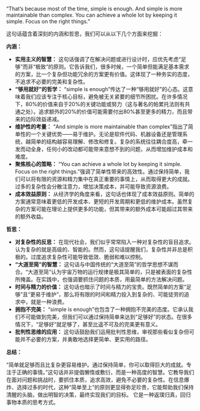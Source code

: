 “That’s because most of the time, simple is enough. And simple is more maintainable than complex. You can achieve a whole lot by keeping it simple. Focus on the right things.”

这句话蕴含着深刻的内涵和哲思，我们可以从以下几个方面来挖掘：

**内涵：**

- **实用主义的智慧：** 这句话强调了在解决问题或进行设计时，应优先考虑“足够”而非“极致”的原则。它告诉我们，很多时候，一个简单但能满足基本需求的方案，比一个复杂但功能冗余的方案更有价值。这体现了一种务实的态度，不追求不必要的完美和复杂性。
- **“够用就好”的哲学：** “simple is enough”传达了一种“够用就好”的心态。这意味着我们应该专注于核心目标，避免被无关紧要的细节所困扰。在许多情况下，80%的价值来自于20%的关键功能或努力（这与著名的帕累托法则有共通之处）。追求额外的20%的价值可能需要付出80%甚至更多的精力，而且带来的边际效益递减。
- **维护性的考量：** “And simple is more maintainable than complex”指出了简单性的一个关键优势——易于维护。无论是软件代码、机器设备还是管理系统，越简单的结构越容易理解、修改和修复。复杂的系统往往耦合度高，牵一发而动全身，任何小的改动都可能带来意想不到的问题，从而增加维护成本和难度。
- **聚焦核心的策略：** “You can achieve a whole lot by keeping it simple. Focus on the right things.”强调了简单性带来的高效性。通过保持简单，我们可以将有限的资源和精力集中在真正重要的事情上，从而取得更大的成就。过多的复杂性会分散注意力，增加决策成本，并可能导致资源浪费。
- **成本效益原则：** 从经济学的角度来看，这句话也体现了成本效益原则。简单的方案通常意味着更低的开发成本、更短的开发周期和更低的维护成本。虽然复杂的方案可能在理论上提供更多的功能，但其带来的额外成本可能超过其带来的额外收益。

**哲思：**

- **对复杂性的反思：** 在现代社会，我们似乎常常陷入一种对复杂性的盲目追求。认为复杂的就是高级的、智能的。然而，这句话提醒我们，复杂性并非总是积极的。过度追求复杂性可能导致低效、脆弱和难以控制。
- **“大道至简”的智慧：** 这句话与中国传统的“大道至简”的哲学思想不谋而合。“大道至简”认为宇宙万物的运行规律是极其简单的，只是被表面的复杂性所掩盖。在实践中，也强调要抓住问题的本质，用最简单的方法解决问题。
- **时间与精力的价值：** 这句话也暗示了时间与精力的宝贵。既然简单的方案“足够”且“更易于维护”，那么将有限的时间和精力投入到复杂的、可能徒劳的追求中，就是一种浪费。
- **拥抱不完美：** “simple is enough”也包含了一种拥抱不完美的态度。它承认我们不可能做到完美，但我们可以通过保持简单来达到“足够好”的状态。在很多情况下，“足够好”就足够了，甚至比遥不可及的完美更有意义。
- **批判性思维的应用：** 这句话鼓励我们运用批判性思维，审视那些看似复杂但可能并不必要的方案，并勇敢地选择更简单、更实用的路径。

**总结：**

“简单就足够而且比复杂更容易维护。通过保持简单，你可以取得巨大的成就。专注于正确的事情。”这句话并非提倡懒惰或敷衍，而是一种高度的智慧。它教导我们在面对问题和挑战时，要抓住本质，追求高效，避免不必要的复杂性。在信息爆炸、选择过多的时代，这种“简单至上”的原则更显得弥足珍贵，它能帮助我们保持清醒的头脑，做出明智的决策，最终实现我们的目标。 它是一种返璞归真，回归事物本质的思考方式。